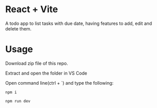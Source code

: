 # React + Vite
A todo app to list tasks with due date, having features to add, edit and delete them.

<!--Currently, two official plugins are available:
 - [@vitejs/plugin-react](https://github.com/vitejs/vite-plugin-react/blob/main/packages/plugin-react/README.md) uses [Babel](https://babeljs.io/) for Fast Refresh
- [@vitejs/plugin-react-swc](https://github.com/vitejs/vite-plugin-react-swc) uses [SWC](https://swc.rs/) for Fast Refresh -->

# Usage
Download zip file of this repo.

Extract and open the folder in VS Code

Open command line(ctrl + `) and type the following:

`npm i`

`npm run dev`